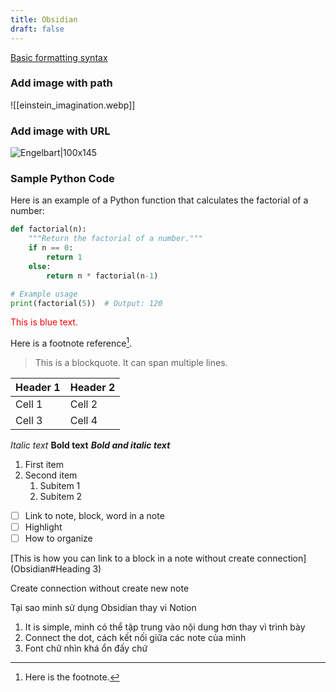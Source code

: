 ```yaml
---
title: Obsidian
draft: false
---
```

[Basic formatting syntax](https://help.obsidian.md/Editing+and+formatting/Basic+formatting+syntax)
### Add image with path
![[einstein_imagination.webp]]
### Add image with URL
![Engelbart|100x145](https://history-computer.com/ModernComputer/Basis/images/Engelbart.jpg)
### Sample Python Code

Here is an example of a Python function that calculates the factorial of a number:

```python
def factorial(n):
    """Return the factorial of a number."""
    if n == 0:
        return 1
    else:
        return n * factorial(n-1)

# Example usage
print(factorial(5))  # Output: 120
```

<div style="color: red;">This is blue text.</div>

Here is a footnote reference[^1].

[^1]: Here is the footnote.

> This is a blockquote.
> It can span multiple lines.

| Header 1 | Header 2 |
|----------|----------|
| Cell 1   | Cell 2   |
| Cell 3   | Cell 4   |
*Italic text*
**Bold text**
***Bold and italic text***

1. First item
2. Second item
   1. Subitem 1
   2. Subitem 2

- [ ] Link to note, block, word in a note
- [ ] Highlight
- [ ] How to organize

[This is how you can link to a block in a note without create connection](Obsidian#Heading 3)


Create connection without create new note

Tại sao minh sử dụng Obsidian thay vi Notion
1. It is simple, minh có thể tập trung vào nội dung hơn thay vì trình bày
2. Connect the dot, cách kết nối giữa các note của mình
3. Font chữ nhìn khá ổn đấy chứ